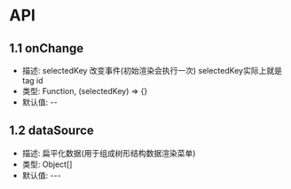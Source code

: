 # API

## 1.1 onChange

- 描述:  selectedKey 改变事件(初始渲染会执行一次) selectedKey实际上就是 tag id
- 类型: Function, (selectedKey) => {}
- 默认值: --

## 1.2 dataSource

- 描述: 扁平化数据(用于组成树形结构数据渲染菜单)
- 类型: Object[]
- 默认值: ---

